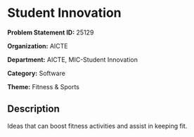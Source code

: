 # Student Innovation

**Problem Statement ID:** 25129

**Organization:** AICTE

**Department:** AICTE, MIC-Student Innovation

**Category:** Software

**Theme:** Fitness & Sports

## Description

Ideas that can boost fitness activities and assist in keeping fit.


